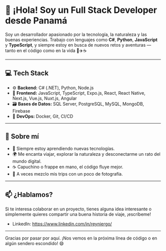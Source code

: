 # 👋 ¡Hola! Soy un Full Stack Developer desde Panamá

Soy un desarrollador apasionado por la tecnología, la naturaleza y las buenas experiencias. Trabajo con lenguajes como **C#**, **Python**, **JavaScript** y **TypeScript**, y siempre estoy en busca de nuevos retos y aventuras — tanto en el código como en la vida 🌿✈️☕

---

## 💻 Tech Stack

- ⚙️ **Backend:** C# (.NET), Python, Node.js
- 🎨 **Frontend:** JavaScript, TypeScript, Expo.js, React, React Native, Next.js, Vue.js, Nuxt.js, Angular
- 🗃️ **Bases de Datos:** SQL Server, PostgreSQL, MySQL, MongoDB, Firebase
- 🐳 **DevOps:** Docker, Git, CI/CD

---

## 🚀 Sobre mí

- 🌱 Siempre estoy aprendiendo nuevas tecnologías.
- 🌍 Me encanta viajar, explorar la naturaleza y desconectarme un rato del mundo digital.
- ☕ Capuchino o frappe en mano, el código fluye mejor.
- 📸 A veces mezclo mis trips con un poco de fotografía.

---

## 📫 ¿Hablamos?

Si te interesa colaborar en un proyecto, tienes alguna idea interesante o simplemente quieres compartir una buena historia de viaje, ¡escríbeme!

- LinkedIn: https://www.linkedin.com/in/reyniergo/

---

Gracias por pasar por aquí. ¡Nos vemos en la próxima línea de código o en algún sendero escondido! 😄


